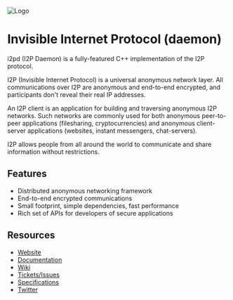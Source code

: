 ![Logo](media/i2pd-logo.png)

Invisible Internet Protocol (daemon)
====================================

i2pd (I2P Daemon) is a fully-featured C++ implementation of the I2P protocol.

I2P (Invisible Internet Protocol) is a universal anonymous network layer. 
All communications over I2P are anonymous and end-to-end encrypted, and participants
don't reveal their real IP addresses. 

An I2P client is an application for building and traversing anonymous I2P 
networks. Such networks are commonly used for both anonymous peer-to-peer 
applications (filesharing, cryptocurrencies) and anonymous client-server 
applications (websites, instant messengers, chat-servers).

I2P allows people from all around the world to communicate and share information
without restrictions.

Features
--------

* Distributed anonymous networking framework
* End-to-end encrypted communications
* Small footprint, simple dependencies, fast performance
* Rich set of APIs for developers of secure applications


Resources
---------

* [Website](http://i2pd.website)
* [Documentation](https://i2pd.readthedocs.io/en/latest/)
* [Wiki](https://github.com/PurpleI2P/i2pd/wiki)
* [Tickets/Issues](https://github.com/PurpleI2P/i2pd/issues)
* [Specifications](https://geti2p.net/spec)
* [Twitter](https://twitter.com/hashtag/i2pd)


